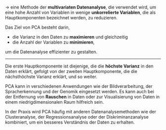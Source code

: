 -> eine Methode der **multivariaten Datenanalyse**, die verwendet wird, um eine hohe Anzahl von Variablen in wenige **unkorrelierte Variablen**, die als Hauptkomponenten bezeichnet werden, zu reduzieren.

Das Ziel von PCA besteht darin, 

- die Varianz in den Daten zu **maximieren** und gleichzeitig 
- die Anzahl der Variablen zu **minimieren**, 

um die Datenanalyse effizienter zu gestalten.

___

Die erste Hauptkomponente ist diejenige, die die **höchste Varianz** in den Daten erklärt, gefolgt von der zweiten Hauptkomponente, die die nächsthöchste Varianz erklärt, und so weiter.

PCA kann in verschiedenen Anwendungen wie der Bildverarbeitung, der Spracherkennung und der Genomik eingesetzt werden. Es kann auch bei der Entfernung von **Rauschen** in Daten oder zur Visualisierung von Daten in einem niedrigdimensionalen Raum hilfreich sein.

In der Praxis wird PCA häufig mit anderen Datenanalysemethoden wie der Clusteranalyse, der Regressionsanalyse oder der Diskriminanzanalyse kombiniert, um ein besseres Verständnis der Daten zu erhalten.